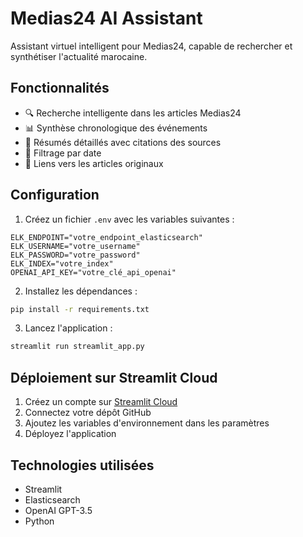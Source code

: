 # Medias24 AI Assistant

Assistant virtuel intelligent pour Medias24, capable de rechercher et synthétiser l'actualité marocaine.

## Fonctionnalités

- 🔍 Recherche intelligente dans les articles Medias24
- 📊 Synthèse chronologique des événements
- 📝 Résumés détaillés avec citations des sources
- 📅 Filtrage par date
- 🔗 Liens vers les articles originaux

## Configuration

1. Créez un fichier `.env` avec les variables suivantes :
```
ELK_ENDPOINT="votre_endpoint_elasticsearch"
ELK_USERNAME="votre_username"
ELK_PASSWORD="votre_password"
ELK_INDEX="votre_index"
OPENAI_API_KEY="votre_clé_api_openai"
```

2. Installez les dépendances :
```bash
pip install -r requirements.txt
```

3. Lancez l'application :
```bash
streamlit run streamlit_app.py
```

## Déploiement sur Streamlit Cloud

1. Créez un compte sur [Streamlit Cloud](https://streamlit.io/cloud)
2. Connectez votre dépôt GitHub
3. Ajoutez les variables d'environnement dans les paramètres
4. Déployez l'application

## Technologies utilisées

- Streamlit
- Elasticsearch
- OpenAI GPT-3.5
- Python
